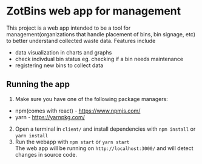 # ZotBins web app for management
This project is a web app intended to be a tool for management(organizations that handle placement of bins, bin signage, etc) to better understand collected waste data. Features include  
* data visualization in charts and graphs
* check indivdual bin status eg. checking if a bin needs maintenance
* registering new bins to collect data

## Running the app
1. Make sure you have one of the following package managers:
  * npm(comes with react) - https://www.npmjs.com/  
  * yarn - https://yarnpkg.com/  
  
2. Open a terminal in `client/` and install dependencies with `npm install` or `yarn install`  
3. Run the webapp with `npm start` or `yarn start`  
The web app will be running on `http://localhost:3000/` and will detect changes in source code.

